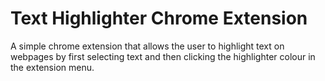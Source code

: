 # Text Highlighter Chrome Extension
A simple chrome extension that allows the user to highlight text on webpages by first selecting text and then clicking the highlighter colour in the extension menu.
